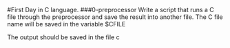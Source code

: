 #First Day in C language.
###0-preprocessor
Write a script that runs a C file through the preprocessor and save the result into another file.
   The C file name will be saved in the variable $CFILE

   The output should be saved in the file c